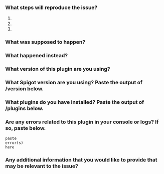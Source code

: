 ### What steps will reproduce the issue?  
1. 
2. 
3. 

### What was supposed to happen?

### What happened instead? 

### What version of this plugin are you using?  

### What Spigot version are you using? Paste the output of /version below.  

### What plugins do you have installed? Paste the output of /plugins below.  

### Are any errors related to this plugin in your console or logs? If so, paste below.  
```
paste
error(s)
here
```
### Any additional information that you would like to provide that may be relevant to the issue?
